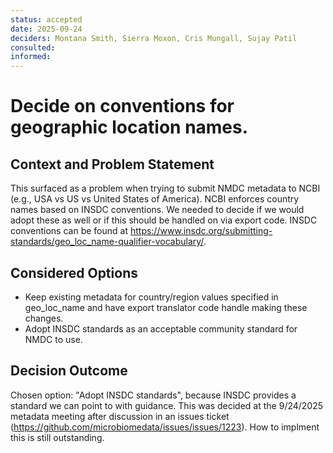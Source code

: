 ```yaml
---
status: accepted
date: 2025-09-24
deciders: Montana Smith, Sierra Moxon, Cris Mungall, Sujay Patil
consulted:
informed: 
---
```

# Decide on conventions for geographic location names.

## Context and Problem Statement

This surfaced as a problem when trying to submit NMDC metadata to NCBI (e.g., USA vs US vs United States of America). NCBI enforces country names based on INSDC conventions. We needed to decide if we would adopt these as well or if this should be handled on via export code. INSDC conventions can be found at https://www.insdc.org/submitting-standards/geo_loc_name-qualifier-vocabulary/. 


## Considered Options

* Keep existing metadata for country/region values specified in geo_loc_name and have export translator code handle making these changes.
* Adopt INSDC standards as an acceptable community standard for NMDC to use.

## Decision Outcome

Chosen option: "Adopt INSDC standards", because INSDC provides a standard we can point to with guidance. This was decided at the 9/24/2025 metadata meeting after discussion in an issues ticket (https://github.com/microbiomedata/issues/issues/1223).  How to implment this is still outstanding.

